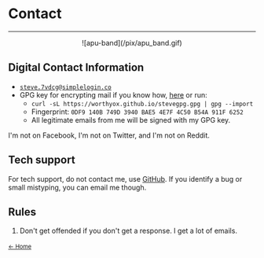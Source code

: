 # Contact

---

<p align="center">
![apu-band](/pix/apu_band.gif)
</p>

## Digital Contact Information

- [`steve.7vdcg@simplelogin.co`](mailto:steve.7vdcg@simplelogin.co)
- GPG key for encrypting mail if you know how, [here](https://worthyox.github.io/stevegpg.gpg) or run:
  - `curl -sL https://worthyox.github.io/stevegpg.gpg | gpg --import`
  - Fingerprint: `0DF9 140B 749D 3940 BAE5 4E7F 4C50 B54A 911F 6252`
  - All legitimate emails from me will be signed with my GPG key.

I'm not on Facebook, I'm not on Twitter, and I'm not on Reddit.


## Tech support

For tech support, do not contact me, use [GitHub](https://github.com/worthyox).
If you identify a bug or small mistyping, you can email me though.


## Rules

1. Don't get offended if you don't get a response. I get a lot of emails.

<small>
<a href="index.html">← Home</a>
</small>
